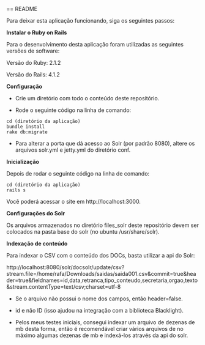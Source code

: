 == README

Para deixar esta aplicação funcionando, siga os seguintes passos:


**Instalar o Ruby on Rails**

Para o desenvolvimento desta aplicação foram utilizadas as seguintes versões de software:

Versão do Ruby: 2.1.2

Versão do Rails: 4.1.2


**Configuração**

- Crie um diretório com todo o conteúdo deste repositório.

- Rode o seguinte código na linha de comando:

```
cd (diretório da aplicação)
bundle install
rake db:migrate
```

- Para alterar a porta que dá acesso ao Solr (por padrão 8080), altere
os arquivos solr.yml e jetty.yml do diretório conf.


**Inicialização**

Depois de rodar o seguinte código na linha de comando:

```
cd (diretório da aplicação)
rails s
```

Você poderá acessar o site em http://localhost:3000.


**Configurações do Solr**

Os arquivos armazenados no diretório files_solr deste repositório devem
ser colocados na pasta base do solr (no ubuntu /usr/share/solr).


**Indexação de conteúdo**

Para indexar o CSV com o conteúdo dos DOCs, basta utilizar a api do Solr:

http://localhost:8080/solr/docsolr/update/csv?stream.file=/home/rafa/Downloads/saidas/saida001.csv&commit=true&header=true&fieldnames=id,data,retranca,tipo_conteudo,secretaria,orgao,texto&stream.contentType=text/csv;charset=utf-8

- Se o arquivo não possui o nome dos campos, então header=false.

- id e não ID (isso ajudou na integração com a biblioteca Blacklight).

- Pelos meus testes iniciais, consegui indexar um arquivo de dezenas de mb desta forma, então é
recomendável criar vários arquivos de no máximo algumas dezenas de mb e indexá-los através da api do solr.


